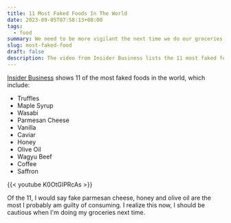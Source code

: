 ```yaml
---
title: 11 Most Faked Foods In The World
date: 2023-09-05T07:58:13+08:00
tags:
  - food
summary: We need to be more vigilant the next time we do our groceries.
slug: most-faked-food
draft: false
description: The video from Insider Business lists the 11 most faked foods in the world, such as truffles, maple syrup, wasabi, and parmesan cheese. The author reflects on their personal consumption, admitting to probably buying fake parmesan cheese, honey, and olive oil, and plans to be more cautious during future grocery trips.
---
```


[Insider Business](https://www.youtube.com/watch?v=K0OtGIPRcAs) shows 11 of the most faked foods in the world, which include:
- Truffles
- Maple Syrup
- Wasabi
- Parmesan Cheese
- Vanilla
- Caviar
- Honey
- Olive Oil
- Wagyu Beef
- Coffee
- Saffron

{{< youtube K0OtGIPRcAs >}}

Of the 11, I would say fake parmesan cheese, honey and olive oil are the most I probably am guilty of consuming. I realize this now, I should be cautious when I'm doing my groceries next time.
